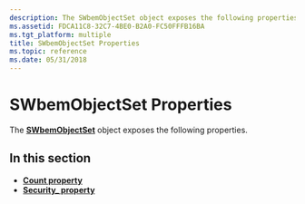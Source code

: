 ```yaml
---
description: The SWbemObjectSet object exposes the following properties.
ms.assetid: FDCA11C8-32C7-4BE0-B2A0-FC50FFFB16BA
ms.tgt_platform: multiple
title: SWbemObjectSet Properties
ms.topic: reference
ms.date: 05/31/2018
---
```


# SWbemObjectSet Properties

The [**SWbemObjectSet**](swbemobjectset.md) object exposes the following properties.

## In this section

-   [**Count property**](swbemobjectset-count.md)
-   [**Security\_ property**](swbemobjectset-security-.md)

 

 



